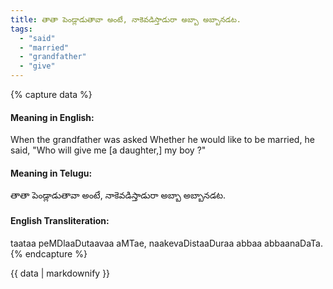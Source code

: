 ```yaml
---
title: తాతా పెండ్లాడుతావా అంటే, నాకెవడిస్తాడురా అబ్బా అబ్బానడట.
tags:
  - "said"
  - "married"
  - "grandfather"
  - "give"
---
```


{% capture data %}
#### Meaning in English:
When the grandfather was asked Whether he would like to be married, he said, "Who will give me [a daughter,] my boy ?"

#### Meaning in Telugu:
తాతా పెండ్లాడుతావా అంటే, నాకెవడిస్తాడురా అబ్బా అబ్బానడట.

#### English Transliteration:
taataa peMDlaaDutaavaa aMTae, naakevaDistaaDuraa abbaa abbaanaDaTa.
{% endcapture %}

{{ data | markdownify }}


